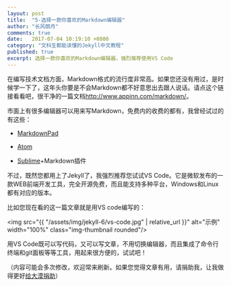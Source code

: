 ```yaml
---
layout: post
title:  "5-选择一款你喜欢的Markdown编辑器"
author: "长风朗月"
comments: true
date:   2017-07-04 10:19:10 +0800
category: "文科生都能读懂的Jekyll中文教程"
published: true
excerpt: 选择一款你喜欢的Markdown编辑器，强烈推荐使用VS Code
---
```


在编写技术文档方面，Markdown格式的流行度非常高。如果您还没有用过，是时候学一下了，这年头你要是不会Markdown都不好意思出去跟人说话。请点这个链接看看吧，很干净的一篇文档<a href="http://www.appinn.com/markdown/" target="_blank">http://www.appinn.com/markdown/</a>。

市面上有很多编辑器可以用来写Markdown，免费内的收费的都有，我曾经试过的有这些：

- <a href="http://markdownpad.com/" target="_blank">MarkdownPad</a>

- <a href="https://atom.io/" target="_blank">Atom</a>

- <a href="https://www.sublimetext.com/" target="_blank">Sublime</a>+Markdown插件

不过，既然您都用上了Jekyll了，我强烈推荐您试试VS Code。它是微软发布的一款WEB前端开发工具，完全开源免费，而且能支持多种平台，Windows和Linux都有对应的版本。

比如您现在看的这一篇文章就是用VS code编写的：

<img src="{{ "/assets/img/jekyll-6/vs-code.jpg" | relative_url }}" alt="示例" width="100%" class="img-thumbnail rounded"/>

用VS Code既可以写代码，又可以写文章，不用切换编辑器，而且集成了命令行终端和git面板等等工具，用起来很方便的，试试吧！

（内容可能会多次修改，欢迎常来刷新。如果您觉得文章有用，请捐助我，让我做得更好<a href="http://ChangfengHu.github.io/donate/index.html">给大漠捐助</a>）